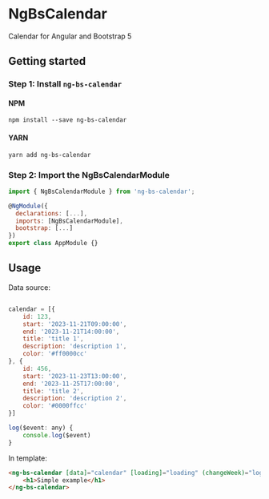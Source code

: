# NgBsCalendar
Calendar for Angular and Bootstrap 5

## Getting started
### Step 1: Install `ng-bs-calendar`

#### NPM
```shell
npm install --save ng-bs-calendar
```
#### YARN
```shell
yarn add ng-bs-calendar
```
### Step 2: Import the NgBsCalendarModule
```js
import { NgBsCalendarModule } from 'ng-bs-calendar';

@NgModule({
  declarations: [...],
  imports: [NgBsCalendarModule],
  bootstrap: [...]
})
export class AppModule {}
```

## Usage

Data source:
```js

calendar = [{
    id: 123,
    start: '2023-11-21T09:00:00',
    end: '2023-11-21T14:00:00',
    title: 'title 1',
    description: 'description 1',
    color: '#ff0000cc'
}, {
    id: 456,
    start: '2023-11-23T13:00:00',
    end: '2023-11-25T17:00:00',
    title: 'title 2',
    description: 'description 2',
    color: '#0000ffcc'
}]

log($event: any) {
    console.log($event)
}
```

In template:
```html
<ng-bs-calendar [data]="calendar" [loading]="loading" (changeWeek)="log($event)" (clickCell)="log($event)">
    <h1>Simple example</h1>
</ng-bs-calendar>
```
